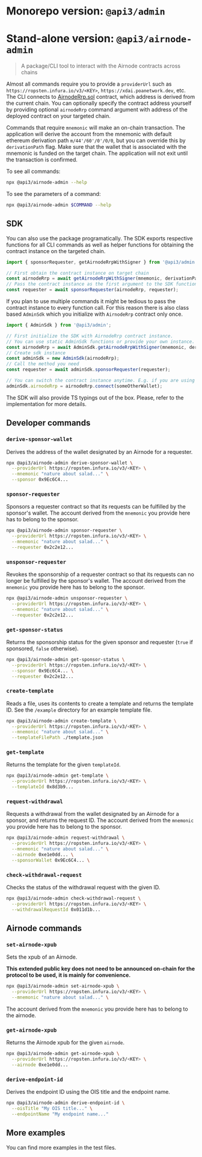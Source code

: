 # Monorepo version: `@api3/admin`

# Stand-alone version: `@api3/airnode-admin`

> A package/CLI tool to interact with the Airnode contracts across chains

Almost all commands require you to provide a `providerUrl` such as `https://ropsten.infura.io/v3/<KEY>`, `https://xdai.poanetwork.dev`, etc.
The CLI connects to [AirnodeRrp.sol](https://github.com/api3dao/airnode/blob/master/packages/protocol/contracts/AirnodeRrp.sol) contract, which address is derived from the current chain.
You can optionally specify the contract address yourself by providing optional `airnodeRrp` command argument with address of the deployed contract on your targeted chain.

Commands that require `mnemonic` will make an on-chain transaction.
The application will derive the account from the mnemonic with default ethereum derivation path `m/44'/60'/0'/0/0`, but you can override this by `derivationPath` flag.
Make sure that the wallet that is associated with the mnemonic is funded on the target chain.
The application will not exit until the transaction is confirmed.

To see all commands:

```sh
npx @api3/airnode-admin --help
```

To see the parameters of a command:

```sh
npx @api3/airnode-admin $COMMAND --help
```

## SDK

You can also use the package programatically. The SDK exports respective functions for all CLI commands as
well as helper functions for obtaining the contract instance on the targeted chain.

```js
import { sponsorRequester, getAirnodeRrpWithSigner } from '@api3/admin';

// First obtain the contract instance on target chain
const airnodeRrp = await getAirnodeRrpWithSigner(mnemonic, derivationPath, providerUrl, airnodeRrpAddress);
// Pass the contract instance as the first argument to the SDK function
const requester = await sponsorRequester(airnodeRrp, requester);
```

If you plan to use multiple commands it might be tedious to pass the contract instance to every function call. For this reason there is also class based `AdminSdk` which you initialize with `AirnodeRrp` contract only once.

```js
import { AdminSdk } from '@api3/admin';

// First initialize the SDK with AirnodeRrp contract instance.
// You can use static AdminSdk functions or provide your own instance.
const airnodeRrp = await AdminSdk.getAirnodeRrpWithSigner(mnemonic, derivationPath, providerUrl, airnodeRrpAddress);
// Create sdk instance
const adminSdk = new AdminSdk(airnodeRrp);
// Call the method you need
const requester = await adminSdk.sponsorRequester(requester);

// You can switch the contract instance anytime. E.g. if you are using ethers
adminSdk.airnodeRrp = airnodeRrp.connect(someOtherWallet);
```

The SDK will also provide TS typings out of the box.
Please, refer to the implementation for more details.

## Developer commands

### `derive-sponsor-wallet`

Derives the address of the wallet designated by an Airnode for a requester.

```sh
npx @api3/airnode-admin derive-sponsor-wallet \
  --providerUrl https://ropsten.infura.io/v3/<KEY> \
  --mnemonic "nature about salad..." \
  --sponsor 0x9Ec6C4...
```

### `sponsor-requester`

Sponsors a requester contract so that its requests can be fulfilled by the sponsor's wallet.
The account derived from the `mnemonic` you provide here has to belong to the sponsor.

```sh
npx @api3/airnode-admin sponsor-requester \
  --providerUrl https://ropsten.infura.io/v3/<KEY> \
  --mnemonic "nature about salad..." \
  --requester 0x2c2e12...
```

### `unsponsor-requester`

Revokes the sponsorship of a requester contract so that its requests can no longer be fulfilled by the sponsor's wallet.
The account derived from the `mnemonic` you provide here has to belong to the sponsor.

```sh
npx @api3/airnode-admin unsponsor-requester \
  --providerUrl https://ropsten.infura.io/v3/<KEY> \
  --mnemonic "nature about salad..." \
  --requester 0x2c2e12...
```

### `get-sponsor-status`

Returns the sponsorship status for the given sponsor and requester (`true` if sponsored, `false` otherwise).

```sh
npx @api3/airnode-admin get-sponsor-status \
  --providerUrl https://ropsten.infura.io/v3/<KEY> \
  --sponsor 0x9Ec6C4... \
  --requester 0x2c2e12...
```

### `create-template`

Reads a file, uses its contents to create a template and returns the template ID.
See the `/example` directory for an example template file.

```sh
npx @api3/airnode-admin create-template \
  --providerUrl https://ropsten.infura.io/v3/<KEY> \
  --mnemonic "nature about salad..." \
  --templateFilePath ./template.json
```

### `get-template`

Returns the template for the given `templateId`.

```sh
npx @api3/airnode-admin get-template \
  --providerUrl https://ropsten.infura.io/v3/<KEY> \
  --templateId 0x8d3b9...
```

### `request-withdrawal`

Requests a withdrawal from the wallet designated by an Airnode for a sponsor, and returns the request ID.
The account derived from the `mnemonic` you provide here has to belong to the sponsor.

```sh
npx @api3/airnode-admin request-withdrawal \
  --providerUrl https://ropsten.infura.io/v3/<KEY> \
  --mnemonic "nature about salad..." \
  --airnode 0xe1e0dd... \
  --sponsorWallet 0x9Ec6C4... \
```

### `check-withdrawal-request`

Checks the status of the withdrawal request with the given ID.

```sh
npx @api3/airnode-admin check-withdrawal-request \
  --providerUrl https://ropsten.infura.io/v3/<KEY> \
  --withdrawalRequestId 0x011d1b...
```

## Airnode commands

### `set-airnode-xpub`

Sets the xpub of an Airnode.

**This extended public key does not need to be announced on-chain for the protocol to be used, it is mainly for convenience.**

```sh
npx @api3/airnode-admin set-airnode-xpub \
  --providerUrl https://ropsten.infura.io/v3/<KEY> \
  --mnemonic "nature about salad..." \
```

The account derived from the `mnemonic` you provide here has to belong to the airnode.

### `get-airnode-xpub`

Returns the Airnode xpub for the given `airnode`.

```sh
npx @api3/airnode-admin get-airnode-xpub \
  --providerUrl https://ropsten.infura.io/v3/<KEY> \
  --airnode 0xe1e0dd...
```

### `derive-endpoint-id`

Derives the endpoint ID using the OIS title and the endpoint name.

```sh
npx @api3/airnode-admin derive-endpoint-id \
  --oisTitle "My OIS title..." \
  --endpointName "My endpoint name..."
```

## More examples

You can find more examples in the test files.
